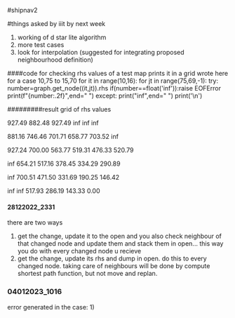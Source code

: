 #shipnav2

#things asked by iiit by next week

1) working of d star lite algorithm
2) more test cases
3) look for interpolation (suggested for integrating proposed neighbourhood definition)



####code for checking rhs values of a test map prints it in a grid
wrote here for a case 10,75 to 15,70
for it in range(10,16):
    for jt in range(75,69,-1):
        try:
            number=graph.get_node((it,jt)).rhs
            if(number==float('inf')):raise EOFError
            print(f"{number:.2f}",end="  ")
        except:
            print("inf",end="     ")
    print('\n')



#########result grid of rhs values

927.49  882.48  927.49  inf     inf     inf     

881.16  746.46  701.71  658.77  703.52  inf     

927.24  700.00  563.77  519.31  476.33  520.79  

inf     654.21  517.16  378.45  334.29  290.89  

inf     700.51  471.50  331.69  190.25  146.42  

inf     inf     517.93  286.19  143.33  0.00



#### 28122022_2331
there are two ways
1) get the change, update it to the open and you also check neighbour of that changed node
 and update them and stack them in open... this way you do with every changed node u recieve
2) get the change, update its rhs and dump in open. do this to every changed node. taking care of neighbours will be done by compute shortest path function, but not move and replan.


### 04012023_1016
error generated in the case:
1)